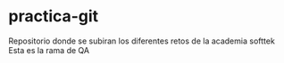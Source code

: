 # practica-git
Repositorio donde se subiran los diferentes retos de la academia softtek
Esta es la rama de QA
